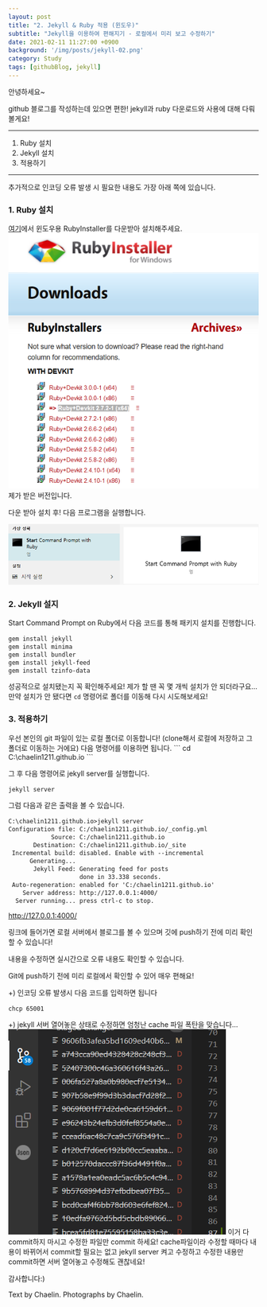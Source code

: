 ```yaml
---
layout: post
title: "2. Jekyll & Ruby 적용 (윈도우)"
subtitle: "Jekyll을 이용하여 편해지기 - 로컬에서 미리 보고 수정하기"
date: 2021-02-11 11:27:00 +0900
background: '/img/posts/jekyll-02.png'
category: Study
tags: [githubBlog, jekyll]
---
```


안녕하세요~

github 블로그를 작성하는데 있으면 편한! jekyll과 ruby 다운로드와 사용에 대해 다뤄볼게요!

*****

1. Ruby 설치
2. Jekyll 설치
3. 적용하기

*****
추가적으로 인코딩 오류 발생 시 필요한 내용도 가장 아래 쪽에 있습니다.

<h3>1. Ruby 설치</h3>

<a href="https://rubyinstaller.org/downloads/">여기</a>에서 윈도우용 RubyInstaller를 다운받아 설치해주세요.
<img class="img-fluid" src="/img/posts/inPost/jekyll-02-01.png">
<span class="caption text-muted">제가 받은 버전입니다.</span>

다운 받아 설치 후! 다음 프로그램을 실행합니다.

<img class="img-fluid" src="/img/posts/inPost/jekyll-02-02.png">

<h3>2. Jekyll 설지</h3>
Start Command Prompt on Ruby에서 다음 코드를 통해 패키지 설치를 진행합니다.

```
gem install jekyll
gem install minima
gem install bundler
gem install jekyll-feed
gem install tzinfo-data
```

성공적으로 설치됐는지 꼭 확인해주세요! 제가 할 땐 꼭 몇 개씩 설치가 안 되더라구요... 만약 설치가 안 됐다면 ```cd``` 명령어로 폴더를 이동해 다시 시도해보세요!


<h3>3. 적용하기</h3>
우선 본인의 git 파일이 있는 로컬 폴더로 이동합니다! (clone해서 로컬에 저장하고 그 폴더로 이동하는 거에요)   다음 명령어를 이용하면 됩니다.
```
cd C:\chaelin1211.github.io
```

그 후 다음 명령어로 jekyll server를 실행합니다.
```
jekyll server
```

그럼 다음과 같은 출력을 볼 수 있습니다.
```
C:\chaelin1211.github.io>jekyll server
Configuration file: C:/chaelin1211.github.io/_config.yml
            Source: C:/chaelin1211.github.io
       Destination: C:/chaelin1211.github.io/_site
 Incremental build: disabled. Enable with --incremental
      Generating...
       Jekyll Feed: Generating feed for posts
                    done in 33.338 seconds.
 Auto-regeneration: enabled for 'C:/chaelin1211.github.io'
    Server address: http://127.0.0.1:4000/
  Server running... press ctrl-c to stop.
  ```

<a href="http://127.0.0.1:4000/">http://127.0.0.1:4000/</a>

링크에 들어가면 로컬 서버에서 블로그를 볼 수 있으며 깃에 push하기 전에 미리 확인할 수 있습니다!

내용을 수정하면 실시간으로 오류 내용도 확인할 수 있습니다.

<p class="hight-block">Git에 push하기 전에 미리 로컬에서 확인할 수 있어 매우 편해요!</p>


+) 인코딩 오류 발생시 다음 코드를 입력하면 됩니다
```
chcp 65001
```

+) jekyll 서버 열어놓은 상태로 수정하면 엄청난 cache 파일 폭탄을 맞습니다...
<img class="img-fluid" src="/img/posts/inPost/jekyll-02-03.png">
이거 다 commit하지 마시고 수정한 파일만 commit 하세요! cache파일이라 수정할 때마다 내용이 바뀌어서 commit할 필요는 없고 jekyll server 켜고 수정하고 수정한 내용만 commit하면 서버 열어놓고 수정해도 괜찮네요!


감사합니다:)

<p class = "placeholder">Text by Chaelin. Photographs by Chaelin.</p>